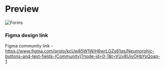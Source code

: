 # Preview
![Forms](https://github.com/frontendvidu/public/assets/132292859/26fac051-5746-443a-80ec-4258b2e90e5b)


### Figma design link
Figma community link - https://www.figma.com/proto/kcUw85W1WiH6wrLGZs61qs/Neumorphic-buttons-and-text-fields-(Community)?node-id=0-1&t=VUv8UjvOHbYsQoaq-1
